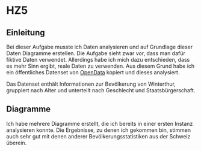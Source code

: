 # HZ5

## Einleitung

Bei dieser Aufgabe musste ich Daten analysieren und auf Grundlage dieser Daten Diagramme erstellen. Die Aufgabe sieht zwar vor, dass man dafür fiktive Daten verwendet. Allerdings habe ich mich dazu entschieden, dass es mehr Sinn ergibt, reale Daten zu verwenden. Aus diesem Grund habe ich ein öffentliches Datenset von [OpenData](https://opendata.swiss/de) kopiert und dieses analysiert.

Das Datenset enthält Informationen zur Bevölkerung von Winterthur, gruppiert nach Alter und unterteilt nach Geschlecht und Staatsbürgerschaft.

## Diagramme

Ich habe mehrere Diagramme erstellt, die ich bereits in einer ersten Instanz analysieren konnte. Die Ergebnisse, zu denen ich gekommen bin, stimmen auch sehr gut mit denen anderer Bevölkerungsstatistiken aus der Schweiz überein.
